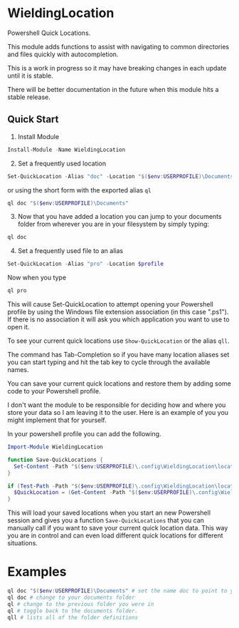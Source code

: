 # WieldingLocation

Powershell Quick Locations.

This module adds functions to assist with navigating to common directories and files quickly with autocompletion.

This is a work in progress so it may have breaking changes in each update until it is stable.

There will be better documentation in the future when this module hits a stable release.

Quick Start
-----------

1. Install Module
```powershell
Install-Module -Name WieldingLocation
```

2. Set a frequently used location

```powershell
Set-QuickLocation -Alias "doc" -Location "$($env:USERPROFILE)\Documents"
```

or using the short form with the exported alias `ql`

```powershell
ql doc "$($env:USERPROFILE)\Documents"
```

3. Now that you have added a location you can jump to your documents folder from wherever you are in your filesystem by simply typing:

```powershell
ql doc
```

4. Set a frequently used file to an alias

```powershell
Set-QuickLocation -Alias "pro" -Location $profile
```

Now when you type
```powershell
ql pro
```

This will cause Set-QuickLocation to attempt opening your Powershell profile by using the Windows file extension association (in this case ".ps1"). If there is no association it will ask you which application you want to use to open it.

To see your current quick locations use `Show-QuickLocation` or the alias `qll`.

The command has Tab-Completion so if you have many location aliases set you can start typing and hit the tab key to cycle through the available names.

You can save your current quick locations and restore them by adding some code to your Powershell profile.

I don't want the module to be responsible for deciding how and where you store your data so I am leaving it to the user.  Here is an example of you you might implement that for yourself.

In your powershell profile you can add the following.

```powershell
Import-Module WieldingLocation

function Save-QuickLocations {
  Set-Content -Path "$($env:USERPROFILE)\.config\WieldingLocation\locations.json" (ConvertTo-Json -InputObject $QuickLocation -Depth 5)
}

if (Test-Path -Path "$($env:USERPROFILE)\.config\WieldingLocation\locations.json") {
  $QuickLocation = (Get-Content -Path "$($env:USERPROFILE)\.config\WieldingLocation\locations.json" | ConvertFrom-Json -AsHashtable)
}

```

This will load your saved locations when you start an new Powershell session and gives you a function `Save-QuickLocations` that you can manually call if you want to save your current quick location data.  This way you are in control and can even load different quick locations for different situations. 


Examples
========

```powershell
ql doc "$($env:USERPROFILE)\Documents" # set the name doc to point to your documents folder
ql doc # change to your documents folder
ql # change to the previous folder you were in
ql # toggle back to the documents folder.
qll # lists all of the folder definitions

